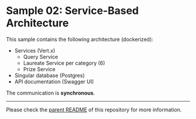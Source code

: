 # Sample 02: Service-Based Architecture

This sample contains the following architecture (dockerized):

- Services (Vert.x)
  - Query Service
  - Laureate Service per category (6)
  - Prize Service
- Singular database (Postgres)
- API documentation (Swagger UI)

The communication is **synchronous**.

---

Please check the [parent README](../../../README.md) of this repository for more information.
